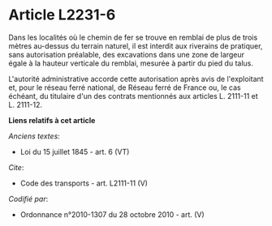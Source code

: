 # Article L2231-6

Dans les localités où le chemin de fer se trouve en remblai de plus de trois mètres au-dessus du terrain naturel, il est
interdit aux riverains de pratiquer, sans autorisation préalable, des excavations dans une zone de largeur égale à la hauteur
verticale du remblai, mesurée à partir du pied du talus.

L'autorité administrative accorde cette autorisation après avis de l'exploitant et, pour le réseau ferré national, de Réseau
ferré de France ou, le cas échéant, du titulaire d'un des contrats mentionnés aux articles L. 2111-11 et L. 2111-12.

**Liens relatifs à cet article**

_Anciens textes_:

  - Loi du 15 juillet 1845 - art. 6 (VT)

_Cite_:

  - Code des transports - art. L2111-11 (V)

_Codifié par_:

  - Ordonnance n°2010-1307 du 28 octobre 2010 - art. (V)
